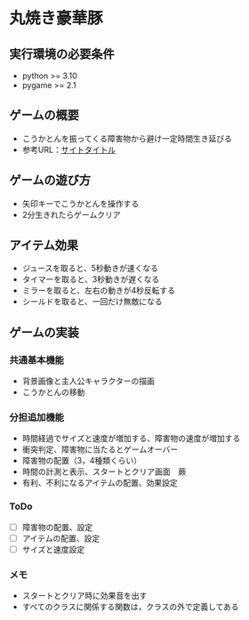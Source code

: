 # 丸焼き豪華豚

## 実行環境の必要条件
* python >= 3.10
* pygame >= 2.1

## ゲームの概要
* こうかとんを振ってくる障害物から避け一定時間生き延びる
* 参考URL：[サイトタイトル](https://www.hoge.com/)

## ゲームの遊び方
* 矢印キーでこうかとんを操作する
* 2分生きれたらゲームクリア

## アイテム効果
- ジュースを取ると、5秒動きが速くなる
- タイマーを取ると、3秒動きが遅くなる
- ミラーを取ると、左右の動きが4秒反転する
- シールドを取ると、一回だけ無敵になる

## ゲームの実装
### 共通基本機能
* 背景画像と主人公キャラクターの描画
* こうかとんの移動

### 分担追加機能
* 時間経過でサイズと速度が増加する、障害物の速度が増加する
* 衝突判定、障害物に当たるとゲームオーバー
* 障害物の配置（3，4種類くらい）
* 時間の計測と表示、スタートとクリア画面　蕨 
* 有利、不利になるアイテムの配置、効果設定

### ToDo
- [ ] 障害物の配置、設定
- [ ] アイテムの配置、設定
- [ ] サイズと速度設定

### メモ
* スタートとクリア時に効果音を出す
* すべてのクラスに関係する関数は，クラスの外で定義してある




